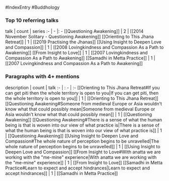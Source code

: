 #IndexEntry #Buddhology

### Top 10 referring talks
talk | count | series
:- | - |: -
[[Questioning Awakening]] | 2 | [[2014 November Solitary - Questioning Awakening]]
[[Orienting to This Jhana Retreat]] | 1 | [[2019 Practising the Jhanas]]
[[Using Insight to Deepen Love and Compassion]] | 1 | [[2008 Lovingkindness and Compassion As a Path to Awakening]]
[[From Insight to Love]] | 1 | [[2007 Lovingkindness and Compassion As a Path to Awakening]]
[[Samadhi in Metta Practice]] | 1 | [[2007 Lovingkindness and Compassion As a Path to Awakening]]

### Paragraphs with 4+ mentions
description | count | talk
:- | : - | :-
[[Orienting to This Jhana Retreat#If you can get piti then the whole territory is open to you\|If you can get piti, then the whole territory is open to you]] | 1 | [[Orienting to This Jhana Retreat]]
[[Questioning Awakening#Someone from medieval Europe or Asia wouldn't know what that could possibly mean\|Someone from medieval Europe or Asia wouldn't know what that could possibly mean]] | 1 | [[Questioning Awakening]]
[[Questioning Awakening#There is a sense of what the human being is that is woven into our view of what practice is\|There is a sense of what the human being is that is woven into our view of what practice is]] | 1 | [[Questioning Awakening]]
[[Using Insight to Deepen Love and Compassion#The whole nature of perception begins to be unravelled\|The whole nature of perception begins to be unravelled]] | 1 | [[Using Insight to Deepen Love and Compassion]]
[[From Insight to Love#With anatta we are working with the "me-mine" experience\|With anatta we are working with the "me-mine" experience]] | 1 | [[From Insight to Love]]
[[Samadhi in Metta Practice#Learn to expect and accept hindrances\|Learn to expect and accept hindrances]] | 1 | [[Samadhi in Metta Practice]]

